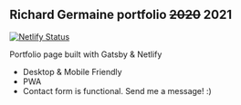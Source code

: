 ## Richard Germaine portfolio ~~2020~~ 2021

[![Netlify Status](https://api.netlify.com/api/v1/badges/2cd393a3-016d-4197-a45f-15fa456dd1b6/deploy-status)](https://app.netlify.com/sites/rgermaine/deploys)

Portfolio page built with Gatsby & Netlify

- Desktop & Mobile Friendly
- PWA
- Contact form is functional. Send me a message! :)

